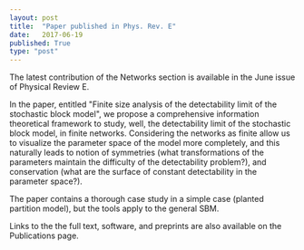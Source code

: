 ```yaml
---
layout: post
title:  "Paper published in Phys. Rev. E"
date:   2017-06-19
published: True
type: "post"
---
```


The latest contribution of the Networks section is available in the June issue of Physical Review E.


 In the paper, entitled "Finite size analysis of the detectability limit of the stochastic block model", we propose a comprehensive information theoretical framework to study, well, the detectability limit of the stochastic block model, in finite networks. Considering the networks as finite allow us to visualize the parameter space of the model more completely, and this naturally leads to notion of symmetries (what transformations of the parameters maintain the difficulty of the detectability problem?), and conservation (what are the surface of constant detectability in the parameter space?).


 The paper contains a thorough case study in a simple case (planted partition model), but the tools apply to the general SBM.


 Links to the the full text, software, and preprints are also available on the Publications page.


